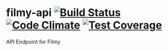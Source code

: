 filmy-api
[![Build Status](https://travis-ci.org/gonzalovazquez/filmy-api.svg?branch=master)](https://travis-ci.org/gonzalovazquez/filmy-api)
[![Code Climate](https://codeclimate.com/github/gonzalovazquez/filmy-api/badges/gpa.svg)](https://codeclimate.com/github/gonzalovazquez/filmy-api)
[![Test Coverage](https://codeclimate.com/github/gonzalovazquez/filmy-api/badges/coverage.svg)](https://codeclimate.com/github/gonzalovazquez/filmy-api/coverage)
==========

API Endpoint for Filmy
